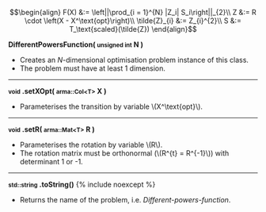 $$\begin{align}
F(X) &:= \left||\prod_{i = 1}^{N} |Z_i| S_i\right||_{2}\\
Z &:= R \cdot \left(X - X^\text{opt}\right)\\
\tilde{Z}_{i} &:= Z_{i}^{2}\\
S &:= T_\text{scaled}(\tilde{Z})
\end{align}$$

**DifferentPowersFunction( <small>unsigned int</small> N )**

- Creates an *N*-dimensional optimisation problem instance of this class.
- The problem must have at least 1 dimension.

---
**<small>void</small> .setXOpt( <small>arma::Col&lt;T&gt;</small> X )**

- Parameterises the transition by variable \\(X^\text{opt}\\).

---
**<small>void</small> .setR( <small>arma::Mat&lt;T&gt;</small> R )**

- Parameterises the rotation by variable \\(R\\).
- The rotation matrix must be orthonormal (\\(R^{t} = R^{-1}\\)) with determinant 1 or -1.

---
**<small>std::string</small> .toString()** {% include noexcept %}

- Returns the name of the problem, i.e. *Different-powers-function*.

